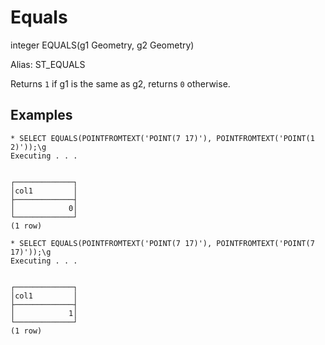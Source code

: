 # Equals #

integer EQUALS(g1 Geometry, g2 Geometry)

Alias: ST_EQUALS

Returns `1` if g1 is the same as g2, returns `0` otherwise.

## Examples ##

    * SELECT EQUALS(POINTFROMTEXT('POINT(7 17)'), POINTFROMTEXT('POINT(1 2)'));\g
    Executing . . .


    ┌─────────────┐
    │col1         │
    ├─────────────┤
    │            0│
    └─────────────┘
    (1 row)

    * SELECT EQUALS(POINTFROMTEXT('POINT(7 17)'), POINTFROMTEXT('POINT(7 17)'));\g
    Executing . . .


    ┌─────────────┐
    │col1         │
    ├─────────────┤
    │            1│
    └─────────────┘
    (1 row)
